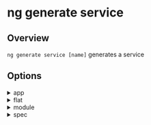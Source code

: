 <!-- Links in /docs/documentation should NOT have `.md` at the end, because they end up in our wiki at release. -->

# ng generate service

## Overview
`ng generate service [name]` generates a service

## Options
<details>
  <summary>app</summary>
  <p>
    <code>--app</code> (aliases: <code>-a</code>) <em>default value: 1st app</em>
  </p>
  <p>
    Specifies app name to use.
  </p>
</details>

<details>
  <summary>flat</summary>
  <p>
    <code>--flat</code>
  </p>
  <p>
    Flag to indicate if a dir is created.
  </p>
</details>

<details>
  <summary>module</summary>
  <p>
    <code>--module</code> (aliases: <code>-m</code>)
  </p>
  <p>
    Specifies where the service should be provided.
  </p>
</details>

<details>
  <summary>spec</summary>
  <p>
    <code>--spec</code>
  </p>
  <p>
    Specifies if a spec file is generated.
  </p>
</details>
